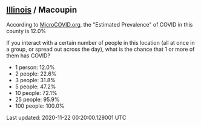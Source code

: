 
## [Illinois](/united-states/illinois) / Macoupin

According to [MicroCOVID.org](http://microcovid.org),
the "Estimated Prevalence" of COVID in this county is 12.0%

If you interact with a certain number of people in this location
(all at once in a group, or spread out across the day), what is the chance that
1 or more of them has COVID?

- 1 person: 12.0%
- 2 people: 22.6%
- 3 people: 31.8%
- 5 people: 47.2%
- 10 people: 72.1%
- 25 people: 95.9%
- 100 people: 100.0%

Last updated: 2020-11-22 00:20:00.129001 UTC
